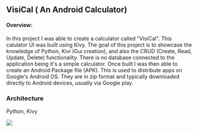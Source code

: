 ## VisiCal ( An Android Calculator)


#### Overview:
In this project I was able to create a calculator called "VisiCal". This calulator UI was built using Kivy. The goal of this project is to showcase the knowledge of Python, Kivi (Gui creation), and also the CRUD (Create, Read, Update, Delete) functionality. There is no database connected to the application being it's a simple calculator. Once built I was then able to create an Android Package file (APK). This is used to distribute apps on Google's Android OS. They are in zip format and typically downloaded directly to Android devices, usually via Google play.

### Architecture
Python, Kivy

<img src = "visical.png" />










